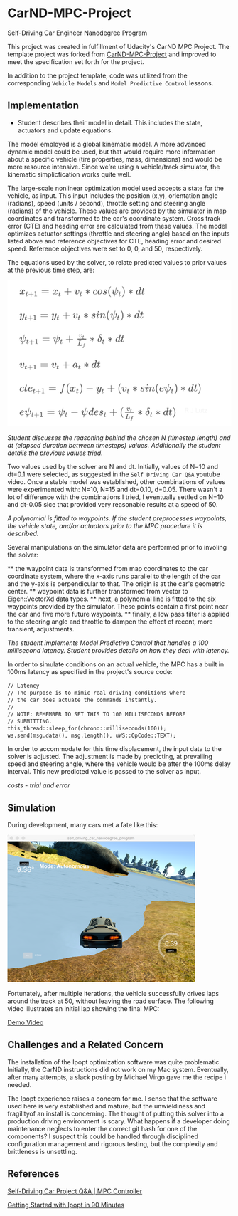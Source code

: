 # CarND-MPC-Project
Self-Driving Car Engineer Nanodegree Program

This project was created in fulfillment of Udacity's CarND MPC Project. The template 
project was forked from [CarND-MPC-Project](https://github.com/udacity/CarND-MPC-Project "CardND MPC on github")
and improved to meet the specification set forth for the project.

In addition to the project template, code was utilized from the corresponding ```Vehicle Models```
and ```Model Predictive Control``` lessons.

## Implementation

* Student describes their model in detail. This includes the state, actuators 
and update equations.
    
The model employed is a global kinematic model. A more advanced dynamic model could be used,
but that would require more information about a specific vehicle (tire properties, mass, dimensions) and
would be more resource intensive. Since we're using a vehicle/track simulator, the kinematic simplicfication works
quite well.
    
The large-scale nonlinear optimization model used accepts a state for the vehicle, as input. This input includes the position
(x,y), orientation angle (radians), speed (units / second), throttle setting and steering angle (radians)
of the vehicle.  These values are provided by the simulator in map coordinates and 
transformed to the car's coordinate system. Cross track error (CTE) and heading error are calculated
from these values. The model optimizes actuator settings (throttle and steering angle) based 
on the inputs listed above and reference objectives for CTE, heading error and desired speed. 
Reference objectives were set to 0, 0, and 50, respectively.
    
The equations used by the solver, to relate predicted values to prior values at the previous
time step, are:
    
[image2]: ./images/equations.png "Equations"
![equations][image2]

*Student discusses the reasoning behind the chosen N (timestep length) and dt (elapsed 
duration between timesteps) values. Additionally the student details the previous values
tried.*
    
Two values used by the solver are N and dt. Initially, values of N=10 and 
dt=0.1 were selected, as suggested in the ```Self Driving Car Q&A``` youtube video. Once a stable model was established, other combinations of
values were experimented with: N=10, N=15 and dt=0.10, d=0.05. There wasn't a
lot of difference with the combinations I tried, I eventually settled on N=10 and
dt-0.05 sice that provided very reasonable results at a speed of 50.

*A polynomial is fitted to waypoints. If the student preprocesses waypoints, the vehicle state, and/or actuators prior to 
the MPC procedure it is described.*
    
Several manipulations on the simulator data are performed prior to involing the
solver:

** the waypoint data is transformed from map coordinates to the car 
coordinate system, where the x-axis runs parallel to the length of the car
and the y-axis is perpendicular to that. The origin is at the car's geometric
center. 
** waypoint data is further transformed from vector<double> to 
Eigen::VectorXd data types.
** next, a polynomial line is fitted to the six waypoints provided by the 
simulator. These points contain a first point near the car and five more future 
waypoints. 
** finally, a low pass filter is applied to the steering angle and throttle
to dampen the effect of recent, more transient, adjustments.   

*The student implements Model Predictive Control that handles a 100 millisecond
latency. Student provides details on how they deal with latency.*

In order to simulate conditions on an actual vehicle, the MPC has a built in 100ms
latency as specified in the project's source code:

```
// Latency
// The purpose is to mimic real driving conditions where
// the car does actuate the commands instantly.
//
// NOTE: REMEMBER TO SET THIS TO 100 MILLISECONDS BEFORE
// SUBMITTING.
this_thread::sleep_for(chrono::milliseconds(100));
ws.send(msg.data(), msg.length(), uWS::OpCode::TEXT);
```

In order to accommodate for this time displacement, the input data to 
the solver
is adjusted. The adjustment is made by predicting, at prevailing speed 
and steering angle, where the vehicle would be after the 100ms delay interval.
This new predicted value is passed to the solver as input.


*costs - trial and error*


## Simulation 

During development, many cars met a fate like this:

[image1]: ./images/CarNDinWater.png "Early Attempts"

![a image of the CarND stunt car in the water][image1]

Fortunately, after multiple iterations, the vehicle successfully drives 
laps around the track at 50, without leaving the road 
surface. The following video illustrates an initial lap showing the final MPC:

[Demo Video](https://www.dropbox.com/s/8cmfhoj80cgyw44/MPCDemo.mp4?dl=0 "Demonstration Video")


## Challenges and a Related Concern

The installation of the Ipopt optimization software was quite problematic. Initially,
the CarND instructions did not work on my Mac system. Eventually, after many attempts, a slack 
posting by Michael Virgo gave me the recipe i needed.

The Ipopt experience raises a concern for me. I sense that the software used here is very established 
and mature, but the unwieldiness and fragilityof an install  is concerning. The thought of putting this solver
into a production driving environment is scary. What happens if a developer doing maintenance 
neglects to enter the correct git hash for one of the components? I suspect this could be
handled through disciplined configuration management and rigorous testing, but the complexity 
and brittleness is unsettling.


## References

[Self-Driving Car Project Q&A | MPC Controller](https://www.youtube.com/watch?v=bOQuhpz3YfU&feature=youtu.be "Q&A Video")

[Getting Started with Ipopt in 90 Minutes](https://projects.coin-or.org/CoinBinary/export/837/CoinAll/trunk/Installer/files/doc/Short%20tutorial%20Ipopt.pdf "Getting Started with Ipopt")








